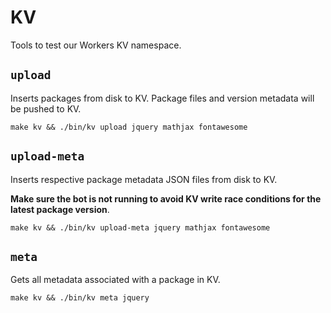 # KV

Tools to test our Workers KV namespace.

## `upload`

Inserts packages from disk to KV. Package files and version metadata will be pushed to KV.

```
make kv && ./bin/kv upload jquery mathjax fontawesome
```

## `upload-meta`

Inserts respective package metadata JSON files from disk to KV. 

**Make sure the bot is not running to avoid KV write race conditions for the latest package version**.

```
make kv && ./bin/kv upload-meta jquery mathjax fontawesome
```

## `meta`

Gets all metadata associated with a package in KV.

```
make kv && ./bin/kv meta jquery
```
